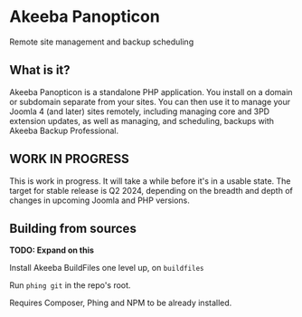 # Akeeba Panopticon

Remote site management and backup scheduling

## What is it?

Akeeba Panopticon is a standalone PHP application. You install on a domain or subdomain separate from your sites. You can then use it to manage your Joomla 4 (and later) sites remotely, including managing core and 3PD extension updates, as well as managing, and scheduling, backups with Akeeba Backup Professional.

## WORK IN PROGRESS

This is work in progress. It will take a while before it's in a usable state. The target for stable release is Q2 2024, depending on the breadth and depth of changes in upcoming Joomla and PHP versions.

## Building from sources

**TODO: Expand on this**

Install Akeeba BuildFiles one level up, on `buildfiles`

Run `phing git` in the repo's root.

Requires Composer, Phing and NPM to be already installed.